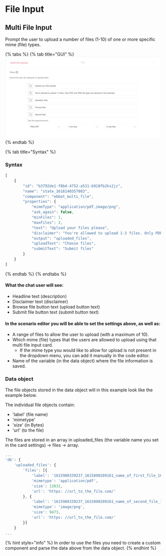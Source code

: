 # File Input

## Multi File Input

Prompt the user to upload a number of files (1-10) of one or more specific mime (file) types.

{% tabs %}
{% tab title="GUI" %}
![](<../../.gitbook/assets/image (44).png>)
{% endtab %}

{% tab title="Syntax" %}
### Syntax

```javascript
[
    {
        "id": "b3792de1-f8bd-4752-a531-b918fb2ks2jz",
        "name": "state_1616140357083",
        "component": "ebbot_multi_file",
        "properties": {
            "mimeType": "application/pdf,image/png",
            "ask_again": false,
            "minFiles": 1,
            "maxFiles": 3,
            "text": "Upload your files please",
            "disclaimer": "You're allowed to upload 1-3 files. Only PDF and PNG file types are allowed in this example.",
            "output": "uploaded_files",
            "uploadText": "Choose files",
            "submitText": "Submit files"
        }
    }
]
```
{% endtab %}
{% endtabs %}

#### What the chat user will see:

* Headline text (description)
* Disclaimer text (disclaimer)
* Browse file button text (upload button text)
* Submit file button text (submit button text)

#### In the scenario editor you will be able to set the settings above, as well as:

* A range of files to allow the user to upload (with a maximum of 10).
* Which mime (file) types that the users are allowed to upload using that multi file input card.
  * If the mime type you would like to allow for upload is not present in the dropdown menu, you can add it manually in the code editor.
* Name of the variable (in the data object) where the file information is saved.

### Data object

The file objects stored in the data object will in this example look like the example below.

The individual file objects contain:

* 'label' (file name)
* 'mimetype'
* 'size' (in Bytes)
* 'url' (to the file)

The files are stored in an array in uploaded\_files (the variable name you set in the card settings) -> files -> array.

```javascript
...
'db': {
    'uploaded_files': {
        'files': [{
            'label': '1615980339237_1615890209161_name_of_first_file_1615980339237_1615890209161.pdf',
            'mimetype': 'application/pdf',
            'size': 13831,
            'url': 'https: //url_to_the_file.com/'
        }, {
            'label': '1615980339237_1615890209161_name_of_second_file_1615890209232_1615980339327.png',
            'mimetype': 'image/png',
            'size': 9473,
            'url': 'https: //url_to_the_file.com/'
        }]
    }
...
```

{% hint style="info" %}
In order to use the files you need to create a custom component and parse the data above from the data object.
{% endhint %}
